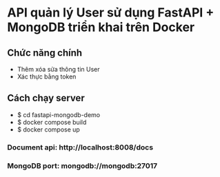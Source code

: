 # API quản lý User sử dụng FastAPI + MongoDB triển khai trên Docker

## Chức năng chính
- Thêm xóa sửa thông tin User
- Xác thực bằng token

## Cách chạy server
- $ cd fastapi-mongodb-demo
- $ docker compose build
- $ docker compose up

### Document api: http://localhost:8008/docs
### MongoDB port: mongodb://mongodb:27017